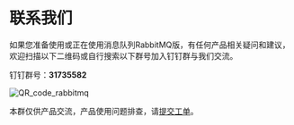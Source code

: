 # 联系我们

如果您准备使用或正在使用消息队列RabbitMQ版，有任何产品相关疑问和建议，欢迎扫描以下二维码或自行搜索以下群号加入钉钉群与我们交流。

钉钉群号：**31735582**

![QR_code_rabbitmq](https://static-aliyun-doc.oss-accelerate.aliyuncs.com/assets/img/zh-CN/9015268061/p204407.png)

本群仅供产品交流，产品使用问题排查，请[提交工单](https://workorder.console.aliyun.com)。

